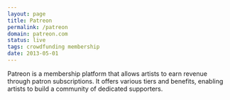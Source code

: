 ```yaml
---
layout: page
title: Patreon
permalink: /patreon
domain: patreon.com
status: live
tags: crowdfunding membership
date: 2013-05-01
---
```

Patreon is a membership platform that allows artists to earn revenue through patron subscriptions. It offers various tiers and benefits, enabling artists to build a community of dedicated supporters.
